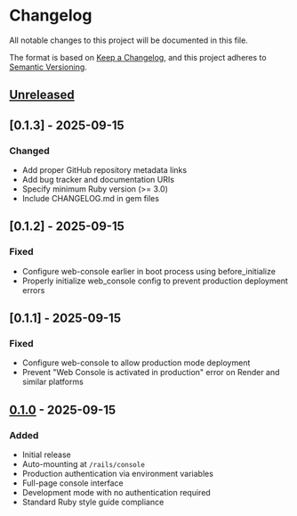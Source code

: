 # Changelog

All notable changes to this project will be documented in this file.

The format is based on [Keep a Changelog](https://keepachangelog.com/en/1.0.0/),
and this project adheres to [Semantic Versioning](https://semver.org/spec/v2.0.0.html).

## [Unreleased]

## [0.1.3] - 2025-09-15

### Changed
- Add proper GitHub repository metadata links
- Add bug tracker and documentation URIs
- Specify minimum Ruby version (>= 3.0)
- Include CHANGELOG.md in gem files

## [0.1.2] - 2025-09-15

### Fixed
- Configure web-console earlier in boot process using before_initialize
- Properly initialize web_console config to prevent production deployment errors

## [0.1.1] - 2025-09-15

### Fixed
- Configure web-console to allow production mode deployment
- Prevent "Web Console is activated in production" error on Render and similar platforms

## [0.1.0] - 2025-09-15

### Added
- Initial release
- Auto-mounting at `/rails/console`
- Production authentication via environment variables
- Full-page console interface
- Development mode with no authentication required
- Standard Ruby style guide compliance

[Unreleased]: https://github.com/firstdraft/slash_console/compare/v0.1.0...HEAD
[0.1.0]: https://github.com/firstdraft/slash_console/releases/tag/v0.1.0
